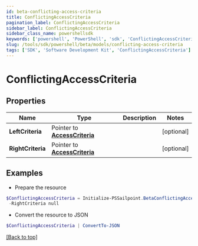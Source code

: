 ```yaml
---
id: beta-conflicting-access-criteria
title: ConflictingAccessCriteria
pagination_label: ConflictingAccessCriteria
sidebar_label: ConflictingAccessCriteria
sidebar_class_name: powershellsdk
keywords: ['powershell', 'PowerShell', 'sdk', 'ConflictingAccessCriteria'] 
slug: /tools/sdk/powershell/beta/models/conflicting-access-criteria
tags: ['SDK', 'Software Development Kit', 'ConflictingAccessCriteria']
---
```



# ConflictingAccessCriteria

## Properties

Name | Type | Description | Notes
------------ | ------------- | ------------- | -------------
**LeftCriteria** |  Pointer to [**AccessCriteria**](access-criteria) |  | [optional] 
**RightCriteria** |  Pointer to [**AccessCriteria**](access-criteria) |  | [optional] 

## Examples

- Prepare the resource
```powershell
$ConflictingAccessCriteria = Initialize-PSSailpoint.BetaConflictingAccessCriteria  -LeftCriteria null `
 -RightCriteria null
```

- Convert the resource to JSON
```powershell
$ConflictingAccessCriteria | ConvertTo-JSON
```


[[Back to top]](#) 

